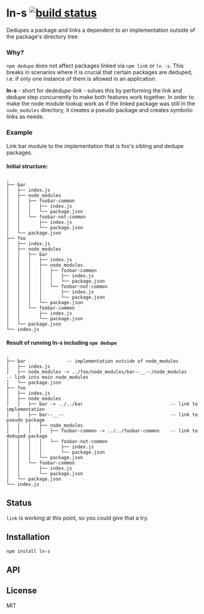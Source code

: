 # ln-s [![build status](https://secure.travis-ci.org/thlorenz/ln-s.png)](http://travis-ci.org/thlorenz/ln-s)

Dedupes a package and links a dependent to an implementation outside of the package's directory tree.

### Why?

`npm dedupe` does not affect packages linked via `npm link` or `ln -s`. This breaks in scenarios where it is crucial
that certain packages are deduped, i.e. if only one instance of them is allowed in an application.

**ln-s**  - short for de*dedupe*-li*nk* - solves this by performing the link and dedupe step concurrently to make both
features work together. In order to make the node module lookup work as if the linked package was still in the
`node_modules` directory, it creates a pseudo package and creates symbolic links as neede.


### Example 

Link bar module to the implementation that is foo's sibling and dedupe packages.

#### Initial structure:

```
.
├── bar
│   ├── index.js
│   ├── node_modules
│   │   ├── foobar-common
│   │   │   ├── index.js
│   │   │   └── package.json
│   │   └── foobar-not-common
│   │       ├── index.js
│   │       └── package.json
│   └── package.json
├── foo
│   ├── index.js
│   ├── node_modules
│   │   ├── bar
│   │   │   ├── index.js
│   │   │   ├── node_modules
│   │   │   │   ├── foobar-common
│   │   │   │   │   ├── index.js
│   │   │   │   │   └── package.json
│   │   │   │   └── foobar-not-common
│   │   │   │       ├── index.js
│   │   │   │       └── package.json
│   │   │   └── package.json
│   │   └── foobar-common
│   │       ├── index.js
│   │       └── package.json
│   └── package.json
└── index.js
```

#### Result of running ln-s including `npm dedupe`

```
.
├── bar               -- implementation outside of node_modules
│   ├── index.js
│   ├── node_modules -> ../foo/node_modules/bar--__--/node_modules     -- link into main node_modules
│   └── package.json
├── foo
│   ├── index.js
│   ├── node_modules
│   │   ├── bar -> ../../bar                                -- link to implementation
│   │   ├── bar--__--                                       -- link to pseudo package
│   │   │   ├── node_modules
│   │   │   │   ├── foobar-common -> ../../foobar-common    -- link to deduped package
│   │   │   │   └── foobar-not-common
│   │   │   │       ├── index.js
│   │   │   │       └── package.json
│   │   │   └── package.json
│   │   └── foobar-common
│   │       ├── index.js
│   │       └── package.json
│   └── package.json
└── index.js
```

## Status

`link` is working at this point, so you could give that a try.


## Installation

    npm install ln-s

## API


## License

MIT

